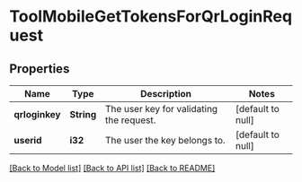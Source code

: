 # ToolMobileGetTokensForQrLoginRequest

## Properties

Name | Type | Description | Notes
------------ | ------------- | ------------- | -------------
**qrloginkey** | **String** | The user key for validating the request. | [default to null]
**userid** | **i32** | The user the key belongs to. | [default to null]

[[Back to Model list]](../README.md#documentation-for-models) [[Back to API list]](../README.md#documentation-for-api-endpoints) [[Back to README]](../README.md)


